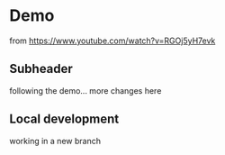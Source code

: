 # Demo

from https://www.youtube.com/watch?v=RGOj5yH7evk

## Subheader
following the demo...
more changes here

## Local development
working in a new branch